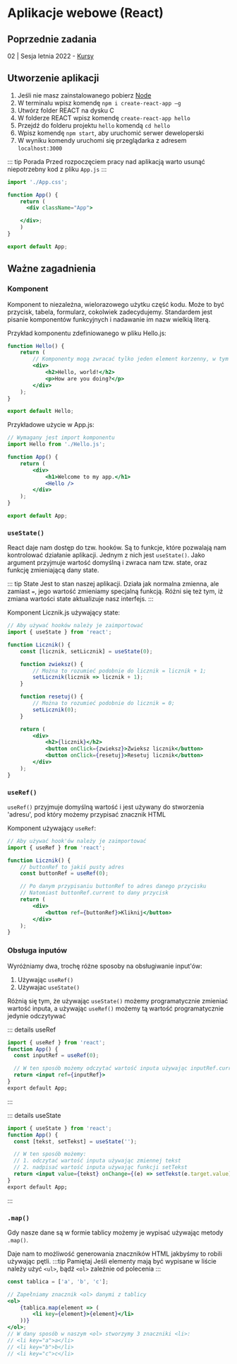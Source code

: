# Aplikacje webowe (React)

## Poprzednie zadania

02 | Sesja letnia 2022 - [Kursy](./02sl2022.md/#aplikacja-webowa)

## Utworzenie aplikacji

1. Jeśli nie masz zainstalowanego pobierz [Node](https://nodejs.org/en/download/)
2. W terminalu wpisz komendę `npm i create-react-app –g`
3. Utwórz folder REACT na dysku C
4. W folderze REACT wpisz komendę `create-react-app hello`
5. Przejdź do folderu projektu `hello` komendą `cd hello`
6. Wpisz komendę `npm start`, aby uruchomić serwer deweloperski
7. W wyniku komendy uruchomi się przeglądarka z adresem `localhost:3000`

::: tip Porada
Przed rozpoczęciem pracy nad aplikacją warto usunąć niepotrzebny kod z pliku `App.js`
:::
<CodeGroup>
<CodeGroupItem title="App.js">

```jsx
import './App.css';

function App() {
    return (
      <div className="App">

    </div>;
    )
}

export default App;
```

  </CodeGroupItem>
</CodeGroup>

## Ważne zagadnienia

### Komponent

Komponent to niezależna, wielorazowego użytku część kodu. Może to być przycisk, tabela, formularz, cokolwiek zadecydujemy.
Standardem jest pisanie komponentów funkcyjnych i nadawanie im nazw wielkią literą.

Przykład komponentu zdefiniowanego w pliku Hello.js:

```jsx
function Hello() {
    return (
        // Komponenty mogą zwracać tylko jeden element korzenny, w tym przypadku div
        <div>
            <h2>Hello, world!</h2>
            <p>How are you doing?</p>
        </div>
    );
}

export default Hello;
```

Przykładowe użycie w App.js:

```jsx
// Wymagany jest import komponentu
import Hello from './Hello.js';

function App() {
    return (
        <div>
            <h1>Welcome to my app.</h1>
            <Hello />
        </div>
    );
}

export default App;
```

### `useState()`

React daje nam dostęp do tzw. hooków. Są to funkcje, które pozwalają nam kontrolować działanie aplikacji.
Jednym z nich jest `useState()`. Jako argument przyjmuje wartość domyślną i zwraca nam tzw. state, oraz funkcję zmieniającą dany state.

::: tip State
Jest to stan naszej aplikacji. Działa jak normalna zmienna, ale zamiast `=`, jego wartość zmieniamy specjalną funkcją. Różni się też tym, iż zmiana wartości state aktualizuje nasz interfejs.
:::

Komponent Licznik.js używający state:

```jsx
// Aby używać hooków należy je zaimportować
import { useState } from 'react';

function Licznik() {
    const [licznik, setLicznik] = useState(0);

    function zwieksz() {
        // Można to rozumieć podobnie do licznik = licznik + 1;
        setLicznik(licznik => licznik + 1);
    }

    function resetuj() {
        // Można to rozumieć podobnie do licznik = 0;
        setLicznik(0);
    }

    return (
        <div>
            <h2>{licznik}</h2>
            <button onClick={zwieksz}>Zwieksz licznik</button>
            <button onClick={resetuj}>Resetuj licznik</button>
        </div>
    );
}
```

### `useRef()`

`useRef()` przyjmuje domyślną wartość i jest używany do stworzenia 'adresu', pod który możemy przypisać znacznik HTML

Komponent używający `useRef`:

```jsx
// Aby używać hook'ów należy je zaimportować
import { useRef } from 'react';

function Licznik() {
    // buttonRef to jakiś pusty adres
    const buttonRef = useRef(0);

    // Po danym przypisaniu buttonRef to adres danego przycisku
    // Natomiast buttonRef.current to dany przycisk
    return (
        <div>
            <button ref={buttonRef}>Kliknij</button>
        </div>
    );
}
```

### Obsługa inputów

Wyróżniamy dwa, trochę różne sposoby na obsługiwanie input'ów:

1. Używając `useRef()`
2. Używajac `useState()`

Różnią się tym, że używając `useState()` możemy programatycznie zmieniać wartość inputa, a używając `useRef()` możemy tą wartość programatycznie jedynie odczytywać

::: details useRef

```jsx
import { useRef } from 'react';
function App() {
  const inputRef = useRef(0);

  // W ten sposób możemy odczytać wartość inputa używając inputRef.current.value
  return <input ref={inputRef}>
}
export default App;
```

:::

::: details useState

```jsx
import { useState } from 'react';
function App() {
  const [tekst, setTekst] = useState('');

  // W ten sposób możemy:
  // 1. odczytać wartość inputa używając zmiennej tekst
  // 2. nadpisać wartość inputa używając funkcji setTekst
  return <input value={tekst} onChange={(e) => setTekst(e.target.value)}>
}
export default App;
```

:::

### `.map()`

Gdy nasze dane są w formie tablicy możemy je wypisać używając metody `.map()`.

Daje nam to możliwość generowania znaczników HTML jakbyśmy to robili używając pętli.
:::tip Pamiętaj
Jeśli elementy mają być wypisane w liście należy użyć `<ul>`, bądź `<ol>` zależnie od polecenia
:::

```jsx
const tablica = ['a', 'b', 'c'];

// Zapełniamy znacznik <ol> danymi z tablicy
<ol>
    {tablica.map(element => (
        <li key={element}>{element}</li>
    ))}
</ol>;
// W dany sposób w naszym <ol> stworzymy 3 znaczniki <li>:
// <li key="a">a</li>
// <li key="b">b</li>
// <li key="c">c</li>
```
